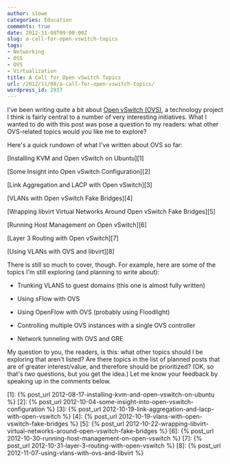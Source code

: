 ```yaml
---
author: slowe
categories: Education
comments: true
date: 2012-11-08T09:00:00Z
slug: a-call-for-open-vswitch-topics
tags:
- Networking
- OSS
- OVS
- Virtualization
title: A Call for Open vSwitch Topics
url: /2012/11/08/a-call-for-open-vswitch-topics/
wordpress_id: 2937
---
```


I've been writing quite a bit about [Open vSwitch (OVS)](http://openvswitch.org), a technology project I think is fairly central to a number of very interesting initiatives. What I wanted to do with this post was pose a question to my readers: what other OVS-related topics would you like me to explore?

Here's a quick rundown of what I've written about OVS so far:

[Installing KVM and Open vSwitch on Ubuntu][1]  

[Some Insight into Open vSwitch Configuration][2]  

[Link Aggregation and LACP with Open vSwitch][3]  

[VLANs with Open vSwitch Fake Bridges][4]  

[Wrapping libvirt Virtual Networks Around Open vSwitch Fake Bridges][5]  

[Running Host Management on Open vSwitch][6]  

[Layer 3 Routing with Open vSwitch][7]  

[Using VLANs with OVS and libvirt][8]

There is still so much to cover, though. For example, here are some of the topics I'm still exploring (and planning to write about):

* Trunking VLANS to guest domains (this one is almost fully written)

* Using sFlow with OVS

* Using OpenFlow with OVS (probably using Floodlight)

* Controlling multiple OVS instances with a single OVS controller

* Network tunneling with OVS and GRE

My question to you, the readers, is this: what other topics should I be exploring that aren't listed? Are there topics in the list of planned posts that are of greater interest/value, and therefore should be prioritized? (OK, so that's _two_ questions, but you get the idea.) Let me know your feedback by speaking up in the comments below.

[1]: {% post_url 2012-08-17-installing-kvm-and-open-vswitch-on-ubuntu %}
[2]: {% post_url 2012-10-04-some-insight-into-open-vswitch-configuration %}
[3]: {% post_url 2012-10-19-link-aggregation-and-lacp-with-open-vswitch %}
[4]: {% post_url 2012-10-19-vlans-with-open-vswitch-fake-bridges %}
[5]: {% post_url 2012-10-22-wrapping-libvirt-virtual-networks-around-open-vswitch-fake-bridges %}
[6]: {% post_url 2012-10-30-running-host-management-on-open-vswitch %}
[7]: {% post_url 2012-10-31-layer-3-routing-with-open-vswitch %}
[8]: {% post_url 2012-11-07-using-vlans-with-ovs-and-libvirt %}
